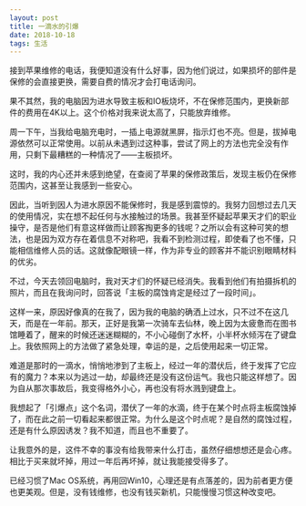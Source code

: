 ```yaml
---
layout: post
title: 一滴水的引爆
date: 2018-10-18
tags: 生活
---
```

接到苹果维修的电话，我便知道没有什么好事，因为他们说过，如果损坏的部件是保修的会直接更换，需要自费的情况才会打电话询问。

果不其然，我的电脑因为进水导致主板和IO板烧坏，不在保修范围内，更换新部件的费用在4K以上。这个价格对我来说太高了，只能放弃维修。

周一下午，当我给电脑充电时，一插上电源就黑屏，指示灯也不亮。但是，拔掉电源依然可以正常使用。以前从未遇到过这种事，尝试了网上的方法也完全没有作用，只剩下最糟糕的一种情况了——主板损坏。

这时，我的内心还并未感到绝望，在查阅了苹果的保修政策后，发现主板仍在保修范围内，这甚至让我感到一些安心。

因此，当听到因人为进水原因不能保修时，我是感到震惊的。我努力回想过去几天的使用情况，实在想不起任何与水接触过的场景。我甚至怀疑起苹果天才们的职业操守，是否是他们有意这样做而让顾客掏更多的钱呢？之所以会有这种可笑的想法，也是因为双方存在着信息不对称吧，我看不到检测过程，即使看了也不懂，只能相信维修人员的话。这就像配眼镜一样，作为非专业的顾客并不能识别眼睛材料的优劣。

不过，今天去领回电脑时，我对天才们的怀疑已经消失。我看到他们有拍摄拆机的照片，而且在我询问时，回答说「主板的腐蚀肯定是经过了一段时间」。

这样一来，原因好像真的在我了，因为我的电脑的确洒上过水，只不过不在这几天，而是在一年前。那天，正好是我第一次骑车去仙林，晚上因为太疲惫而在图书馆睡着了，醒来的时候还迷迷糊糊的，不小心碰倒了水杯，小半杯水倾泻在了键盘上。我依照网上的方法做了紧急处理，幸运的是，之后使用起来一切正常。

难道是那时的一滴水，悄悄地渗到了主板上，经过一年的潜伏后，终于发挥了它应有的魔力？本来以为逃过一劫，却最终还是没有这份运气。我也只能这样想了。因为自从那次事故后，我变得格外小心，再也没有将水溅到键盘上。

我想起了「引爆点」这个名词，潜伏了一年的水滴，终于在某个时点将主板腐蚀掉了，而在此之前一切看起来都很正常。为什么是这个时点呢？是自然的腐蚀过程，还是有什么原因诱发？我不知道，而且也不重要了。

让我意外的是，这件不幸的事没有给我带来什么打击，虽然仔细想想还是会心疼。相比于买来就坏掉，用过一年后再坏掉，就让我能接受得多了。

已经习惯了Mac OS系统，再用回Win10，心理还是有点落差的，因为前者更方便也更美观。但是，没有钱维修，也没有钱买新机，只能慢慢习惯这种改变吧。
